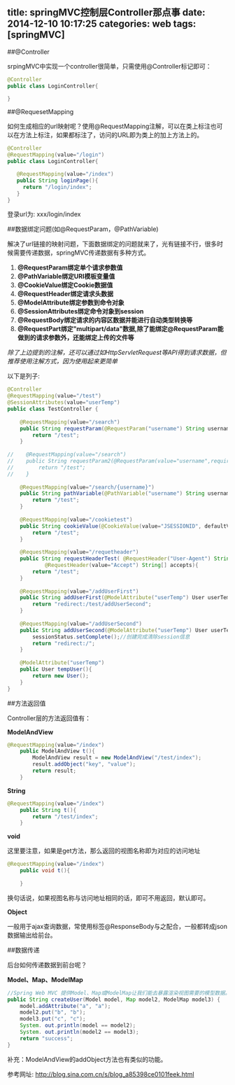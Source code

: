 title: springMVC控制层Controller那点事
date: 2014-12-10 10:17:25
categories: web
tags: [springMVC]
---

##@Controller


srpingMVC中实现一个controller很简单，只需使用@Controller标记即可：  

```java
@Controller
public class LoginController{

}
```

##@RequesetMapping

如何生成相应的url映射呢？使用@RequestMapping注解，可以在类上标注也可以在方法上标注，如果都标注了，访问的URL即为类上的加上方法上的。  

```java
@Controller
@RequestMapping(value="/login")
public class LoginController{

   @RequestMapping(value="/index")
   public String loginPage(){
     return "/login/index";
   }
}
```

登录url为: xxx/login/index  

##数据绑定问题(如@RequestParam，@PathVariable)  

解决了url链接的映射问题，下面数据绑定的问题就来了，光有链接不行，很多时候需要传递数据，springMVC传递数据有多种方式。  

1. **@RequestParam绑定单个请求参数值**
2. **@PathVariable绑定URI模板变量值**
3. **@CookieValue绑定Cookie数据值**
4. **@RequestHeader绑定请求头数据**
5. **@ModelAttribute绑定参数到命令对象**
6. **@SessionAttributes绑定命令对象到session**
7. **@RequestBody绑定请求的内容区数据并能进行自动类型转换等**
8. **@RequestPart绑定"multipart/data"数据,除了能绑定@RequestParam能做到的请求参数外，还能绑定上传的文件等**

*除了上边提到的注解，还可以通过如HttpServletRequest等API得到请求数据，但推荐使用注解方式，因为使用起来更简单*

以下是列子:  
<!--more-->

```java
@Controller
@RequestMapping(value="/test")
@SessionAttributes(value="userTemp")
public class TestController {
    
    @RequestMapping(value="/search")
    public String requestParam(@RequestParam("username") String username){
        return "/test";
    }
    
//    @RequestMapping(value="/search")
//    public String requestParam2(@RequestParam(value="username",required=true,defaultValue="dmxiaoshen") String username){
//        return "/test";
//    }
    
    @RequestMapping(value="/search/{username}")
    public String pathVariable(@PathVariable("username") String username){
        return "/test";
    }
    
    @RequestMapping(value="/cookietest")
    public String cookieValue(@CookieValue(value="JSESSIONID", defaultValue="") String sessionId){
        return "/test";
    }
    
    @RequestMapping(value="/requetheader")
    public String requestHeaderTest( @RequestHeader("User-Agent") String userAgent,
            @RequestHeader(value="Accept") String[] accepts){
        return "/test";
    }
    
    @RequestMapping(value="/addUserFirst")
    public String addUserFirst(@ModelAttribute("userTemp") User userTemp){        
        return "redirect:/test/addUserSecond";
    }
    
    @RequestMapping(value="/addUserSecond")
    public String addUserSecond(@ModelAttribute("userTemp") User userTemp,SessionStatus sessionStatus){    
        sessionStatus.setComplete();//创建完成清除session信息
        return "redirect:/";
    }
    
    @ModelAttribute("userTemp")
    public User tempUser(){
        return new User();
    }
}
```  

##方法返回值  

Controller层的方法返回值有：  

**ModelAndView**  

```java
@RequestMapping(value="/index")
    public ModelAndView t(){
        ModelAndView result = new ModelAndView("/test/index");
        result.addObject("key", "value");
        return result;
    }
```  

**String**  

```java
@RequestMapping(value="/index")
    public String t(){
        return "/test/index";
    }
```  

**void**  

这里要注意，如果是get方法，那么返回的视图名称即为对应的访问地址  

```java
@RequestMapping(value="/index")
    public void t(){
	
    }
```  

换句话说，如果视图名称与访问地址相同的话，即可不用返回，默认即可。  


**Object**  

一般用于ajax查询数据，常使用标签@ResponseBody与之配合，一般都转成json数据输出给前台。  

##数据传递  

后台如何传递数据到前台呢？  

**Model、Map、ModelMap**  

```java
//Spring Web MVC 提供Model、Map或ModelMap让我们能去暴露渲染视图需要的模型数据。
public String createUser(Model model, Map model2, ModelMap model3) {
    model.addAttribute("a", "a");
    model2.put("b", "b");
    model3.put("c", "c");
    System. out.println(model == model2);
    System. out.println(model2 == model3);
    return "success";
}
``` 

补充：ModelAndView的addObject方法也有类似的功能。


参考网址: <http://blog.sina.com.cn/s/blog_a85398ce0101feek.html>